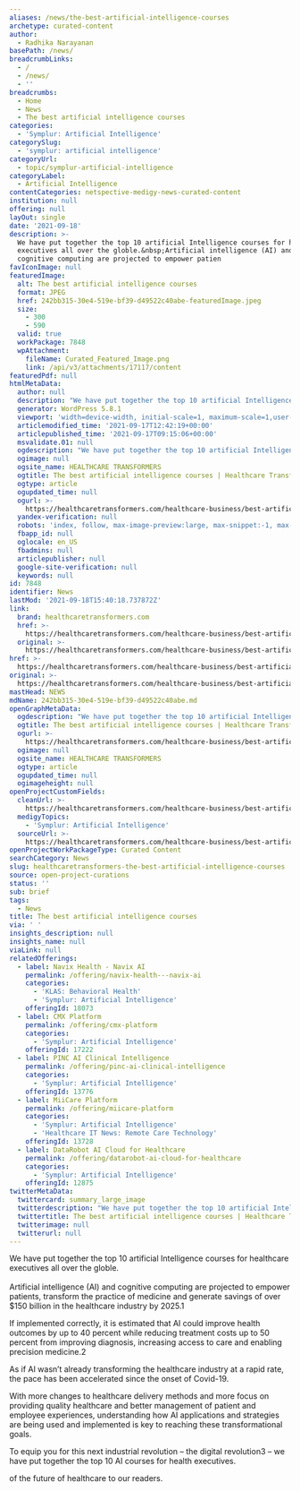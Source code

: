 ```yaml
---
aliases: /news/the-best-artificial-intelligence-courses
archetype: curated-content
author:
  - Radhika Narayanan
basePath: /news/
breadcrumbLinks:
  - /
  - /news/
  - ''
breadcrumbs:
  - Home
  - News
  - The best artificial intelligence courses
categories:
  - 'Symplur: Artificial Intelligence'
categorySlug:
  - 'symplur: artificial intelligence'
categoryUrl:
  - topic/symplur-artificial-intelligence
categoryLabel:
  - Artificial Intelligence
contentCategories: netspective-medigy-news-curated-content
institution: null
offering: null
layOut: single
date: '2021-09-18'
description: >-
  We have put together the top 10 artificial Intelligence courses for healthcare
  executives all over the globle.&nbsp;Artificial intelligence (AI) and
  cognitive computing are projected to empower patien
favIconImage: null
featuredImage:
  alt: The best artificial intelligence courses
  format: JPEG
  href: 242bb315-30e4-519e-bf39-d49522c40abe-featuredImage.jpeg
  size:
    - 300
    - 590
  valid: true
  workPackage: 7848
  wpAttachment:
    fileName: Curated_Featured_Image.png
    link: /api/v3/attachments/17117/content
featuredPdf: null
htmlMetaData:
  author: null
  description: "We have put together the top 10 artificial Intelligence courses for healthcare executives all over the globle.\_"
  generator: WordPress 5.8.1
  viewport: 'width=device-width, initial-scale=1, maximum-scale=1,user-scalable=0'
  articlemodified_time: '2021-09-17T12:42:19+00:00'
  articlepublished_time: '2021-09-17T09:15:06+00:00'
  msvalidate.01: null
  ogdescription: "We have put together the top 10 artificial Intelligence courses for healthcare executives all over the globle.\_"
  ogimage: null
  ogsite_name: HEALTHCARE TRANSFORMERS
  ogtitle: The best artificial intelligence courses | Healthcare Transformers
  ogtype: article
  ogupdated_time: null
  ogurl: >-
    https://healthcaretransformers.com/healthcare-business/best-artificial-intelligence-courses/
  yandex-verification: null
  robots: 'index, follow, max-image-preview:large, max-snippet:-1, max-video-preview:-1'
  fbapp_id: null
  oglocale: en_US
  fbadmins: null
  articlepublisher: null
  google-site-verification: null
  keywords: null
id: 7848
identifier: News
lastMod: '2021-09-18T15:40:18.737872Z'
link:
  brand: healthcaretransformers.com
  href: >-
    https://healthcaretransformers.com/healthcare-business/best-artificial-intelligence-courses/
  original: >-
    https://healthcaretransformers.com/healthcare-business/best-artificial-intelligence-courses/
href: >-
  https://healthcaretransformers.com/healthcare-business/best-artificial-intelligence-courses/
original: >-
  https://healthcaretransformers.com/healthcare-business/best-artificial-intelligence-courses/
mastHead: NEWS
mdName: 242bb315-30e4-519e-bf39-d49522c40abe.md
openGraphMetaData:
  ogdescription: "We have put together the top 10 artificial Intelligence courses for healthcare executives all over the globle.\_"
  ogtitle: The best artificial intelligence courses | Healthcare Transformers
  ogurl: >-
    https://healthcaretransformers.com/healthcare-business/best-artificial-intelligence-courses/
  ogimage: null
  ogsite_name: HEALTHCARE TRANSFORMERS
  ogtype: article
  ogupdated_time: null
  ogimageheight: null
openProjectCustomFields:
  cleanUrl: >-
    https://healthcaretransformers.com/healthcare-business/best-artificial-intelligence-courses/
  medigyTopics:
    - 'Symplur: Artificial Intelligence'
  sourceUrl: >-
    https://healthcaretransformers.com/healthcare-business/best-artificial-intelligence-courses/
openProjectWorkPackageType: Curated Content
searchCategory: News
slug: healthcaretransformers-the-best-artificial-intelligence-courses
source: open-project-curations
status: ''
sub: brief
tags:
  - News
title: The best artificial intelligence courses
via: ' '
insights_description: null
insights_name: null
viaLink: null
relatedOfferings:
  - label: Navix Health - Navix AI
    permalink: /offering/navix-health---navix-ai
    categories:
      - 'KLAS: Behavioral Health'
      - 'Symplur: Artificial Intelligence'
    offeringId: 18073
  - label: CMX Platform
    permalink: /offering/cmx-platform
    categories:
      - 'Symplur: Artificial Intelligence'
    offeringId: 17222
  - label: PINC AI Clinical Intelligence
    permalink: /offering/pinc-ai-clinical-intelligence
    categories:
      - 'Symplur: Artificial Intelligence'
    offeringId: 13776
  - label: MiiCare Platform
    permalink: /offering/miicare-platform
    categories:
      - 'Symplur: Artificial Intelligence'
      - 'Healthcare IT News: Remote Care Technology'
    offeringId: 13728
  - label: DataRobot AI Cloud for Healthcare
    permalink: /offering/datarobot-ai-cloud-for-healthcare
    categories:
      - 'Symplur: Artificial Intelligence'
    offeringId: 12875
twitterMetaData:
  twittercard: summary_large_image
  twitterdescription: "We have put together the top 10 artificial Intelligence courses for healthcare executives all over the globle.\_"
  twittertitle: The best artificial intelligence courses | Healthcare Transformers
  twitterimage: null
  twitterurl: null
---
```

<p>We have put together the top 10 artificial Intelligence courses for healthcare executives all over the globle.&nbsp;<br><br>Artificial intelligence (AI) and cognitive computing are projected to empower patients, transform the practice of medicine and generate savings of over $150 billion in the healthcare industry by 2025.1</p><p>If implemented correctly, it is estimated that AI could improve health outcomes by up to 40 percent while reducing treatment costs up to 50 percent from improving diagnosis, increasing access to care and enabling precision medicine.2</p><p>As if AI wasn’t already transforming the healthcare industry at a rapid rate, the pace has been accelerated since the onset of Covid-19.</p><p>With more changes to healthcare delivery methods and more focus on providing quality healthcare and better management of patient and employee experiences, understanding how AI applications and strategies are being used and implemented is key to reaching these transformational goals.</p><p>To equip you for this next industrial revolution – the digital revolution3 – we have put together the top 10 AI courses for health executives.&nbsp;</p><p>of the future of healthcare to our readers.</p>